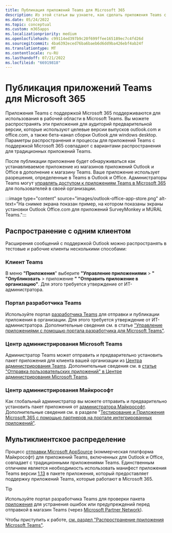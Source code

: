 ```yaml
---
title: Публикация приложений Teams для Microsoft 365
description: Из этой статьи вы узнаете, как сделать приложения Teams с поддержкой Microsoft 365 обнаруживаемыми для пользователей в Teams, Outlook и Office.
ms.date: 05/24/2022
ms.topic: conceptual
ms.custom: m365apps
ms.localizationpriority: medium
ms.openlocfilehash: c99114ed397b9c20f699ffee165189ec7c4fd26d
ms.sourcegitcommit: 4ba6392eced76ba6baeb6d6dd9ba426ebf4ab24f
ms.translationtype: MT
ms.contentlocale: ru-RU
ms.lasthandoff: 07/21/2022
ms.locfileid: "66919818"
---
```

# <a name="publish-teams-apps-for-microsoft-365"></a>Публикация приложений Teams для Microsoft 365

Приложения Teams с поддержкой Microsoft 365 поддерживаются для использования в рабочей области в Microsoft Teams. Вы можете распространять эти приложения для аудиторий предварительной версии,  которые используют целевые версии выпусков outlook.com и office.com, а также бета-канал сборки Outlook для windows desktop. Параметры распространения и процессы для приложений Teams с поддержкой Microsoft 365 совпадают с вариантами распространения для традиционных приложений Teams.

После публикации приложение будет обнаруживаться как устанавливаемое приложение из магазинов приложений Outlook и Office в дополнение к магазину Teams. Ваше приложение использует разрешения, определенные в Teams в Outlook и Office. Администраторы Teams могут [управлять доступом к приложениям Teams в Microsoft 365](/MicrosoftTeams/manage-third-party-teams-apps) для пользователей в своей организации.

:::image type="content" source="images/outlook-office-app-store.png" alt-text="На снимке экрана показан пример, на котором показаны экраны установки Outlook Office.com для приложений SurveyMonkey и MURAL Teams.":::

## <a name="single-tenant-distribution"></a>Распространение с одним клиентом

Расширения сообщений с поддержкой Outlook можно распространять в тестовые и рабочие клиенты несколькими способами:

### <a name="teams-client"></a>Клиент Teams

В меню **"Приложения**" выберите **"Управление приложениями** > **" "Опубликовать** >  приложение **" "Отправить приложение в организацию"**. Для этого требуется утверждение от ИТ-администратора.

### <a name="teams-developer-portal"></a>Портал разработчика Teams

Используйте портал [разработчика Teams](https://dev.teams.microsoft.com/) для отправки и публикации приложения в организации. Для этого требуется утверждение от ИТ-администратора. Дополнительные сведения см. в статье ["Управление приложениями с помощью портала разработчика для Microsoft Teams"](../concepts/build-and-test/teams-developer-portal.md).

### <a name="microsoft-teams-admin-center"></a>Центр администрирования Microsoft Teams

Администратор Teams может отправить и предварительно установить пакет приложения для клиента вашей организации из [Центра администрирования Teams](https://admin.teams.microsoft.com/). Дополнительные сведения см. в [статье "Отправка пользовательских приложений" в Центре администрирования Microsoft Teams](/MicrosoftTeams/upload-custom-apps).

### <a name="microsoft-admin-center"></a>Центр администрирования Майкрософт

Как глобальный администратор вы можете отправить и предварительно установить пакет приложения от [администратора Майкрософт](https://admin.microsoft.com/). Дополнительные сведения см. в разделе "[Тестирование и Приложения Microsoft 365 с помощью партнеров на портале интегрированных приложений"](/microsoft-365/admin/manage/test-and-deploy-microsoft-365-apps).

## <a name="multitenant-distribution"></a>Мультиклиентское распределение

Процесс [отправки Microsoft AppSource](https://appsource.microsoft.com/) (коммерческая платформа Майкрософт) для приложений Teams, включенных для Outlook и Office, совпадает с традиционными приложениями Teams. Единственным отличием является необходимость использовать манифест приложения Teams версии [1.13](../tabs/how-to/using-teams-client-sdk.md) в пакете приложения, который предоставляет поддержку приложений Teams, которые работают в Microsoft 365.

> [!TIP]
> Используйте портал разработчика Teams для проверки пакета [приложения](https://dev.teams.microsoft.com/validation) для устранения ошибок или предупреждений перед отправкой в магазин Teams (через [Microsoft Partner Network](https://partner.microsoft.com/)).

Чтобы приступить к работе, [см. раздел "Распространение приложения Microsoft Teams"](../concepts/deploy-and-publish/apps-publish-overview.md).
